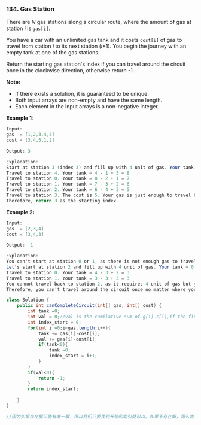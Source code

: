 ### 134. Gas Station

There are *N* gas stations along a circular route, where the amount of gas at station *i* is `gas[i]`.

You have a car with an unlimited gas tank and it costs `cost[i]` of gas to travel from station *i* to its next station (*i*+1). You begin the journey with an empty tank at one of the gas stations.

Return the starting gas station's index if you can travel around the circuit once in the clockwise direction, otherwise return -1.

**Note:**

- If there exists a solution, it is guaranteed to be unique.
- Both input arrays are non-empty and have the same length.
- Each element in the input arrays is a non-negative integer.

**Example 1:**

```java
Input: 
gas  = [1,2,3,4,5]
cost = [3,4,5,1,2]

Output: 3

Explanation:
Start at station 3 (index 3) and fill up with 4 unit of gas. Your tank = 0 + 4 = 4
Travel to station 4. Your tank = 4 - 1 + 5 = 8
Travel to station 0. Your tank = 8 - 2 + 1 = 7
Travel to station 1. Your tank = 7 - 3 + 2 = 6
Travel to station 2. Your tank = 6 - 4 + 3 = 5
Travel to station 3. The cost is 5. Your gas is just enough to travel back to station 3.
Therefore, return 3 as the starting index.
```

**Example 2:**

```java
Input: 
gas  = [2,3,4]
cost = [3,4,3]

Output: -1

Explanation:
You can't start at station 0 or 1, as there is not enough gas to travel to the next station.
Let's start at station 2 and fill up with 4 unit of gas. Your tank = 0 + 4 = 4
Travel to station 0. Your tank = 4 - 3 + 2 = 3
Travel to station 1. Your tank = 3 - 3 + 3 = 3
You cannot travel back to station 2, as it requires 4 unit of gas but you only have 3.
Therefore, you can't travel around the circuit once no matter where you start.
```

~~~java
class Solution {
    public int canCompleteCircuit(int[] gas, int[] cost) {
        int tank =0; 
        int val = 0;//val is the cumilative sum of g[i]-c[i],if the final val is <0 ,it means cycle can not be found as for every index we will run out of gas
        int index_start = 0;
        for(int i =0;i<gas.length;i++){
            tank += gas[i]-cost[i];
            val += gas[i]-cost[i];
            if(tank<0){
                tank =0;
                index_start = i+1;
            }
        }
        if(val<0){
            return -1;
        }
        return index_start;
        
    }
}

//因为如果存在解只能有唯一解，所以我们只要找到开始的索引就可以。如果不存在解，那么肯定cost要大于gas的总量，因为如果cost小于gas则必定有一处开始能行而且只有一处。

~~~

